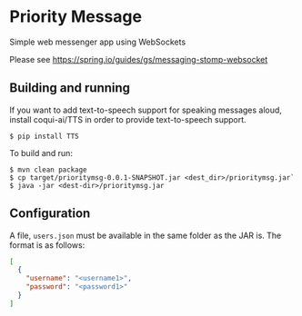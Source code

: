 # Priority Message
Simple web messenger app using WebSockets

Please see https://spring.io/guides/gs/messaging-stomp-websocket

## Building and running

If you want to add text-to-speech support for speaking messages aloud, install coqui-ai/TTS in order to provide text-to-speech support.
```shell
$ pip install TTS
```

To build and run:
```shell
$ mvn clean package
$ cp target/prioritymsg-0.0.1-SNAPSHOT.jar <dest_dir>/prioritymsg.jar`
$ java -jar <dest-dir>/prioritymsg.jar
```

## Configuration
A file, `users.json` must be available in the same folder as the JAR is.
The format is as follows:
```json
[
  {
    "username": "<username1>",
    "password": "<password1>"
  }
]
```